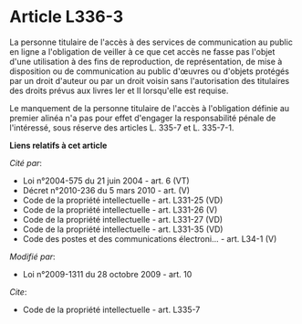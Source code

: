 # Article L336-3

La personne titulaire de l'accès à des services de communication au public en ligne a l'obligation de veiller à ce que cet
accès ne fasse pas l'objet d'une utilisation à des fins de reproduction, de représentation, de mise à disposition ou de
communication au public d'œuvres ou d'objets protégés par un droit d'auteur ou par un droit voisin sans l'autorisation des
titulaires des droits prévus aux livres Ier et II lorsqu'elle est requise. 

Le manquement de la personne titulaire de l'accès à l'obligation définie au premier alinéa n'a pas pour effet d'engager la
responsabilité pénale de l'intéressé, sous réserve des articles L. 335-7 et L. 335-7-1.

**Liens relatifs à cet article**

_Cité par_:

  - Loi n°2004-575 du 21 juin 2004 - art. 6 (VT)
  - Décret n°2010-236 du 5 mars 2010 - art. (V)
  - Code de la propriété intellectuelle - art. L331-25 (VD)
  - Code de la propriété intellectuelle - art. L331-26 (V)
  - Code de la propriété intellectuelle - art. L331-27 (VD)
  - Code de la propriété intellectuelle - art. L331-35 (VD)
  - Code des postes et des communications électroni... - art. L34-1 (V)

_Modifié par_:

  - Loi n°2009-1311 du 28 octobre 2009 - art. 10

_Cite_:

  - Code de la propriété intellectuelle - art. L335-7
